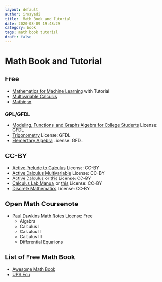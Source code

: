 ```yaml
---
layout: default
author: irosyadi
title:  Math Book and Tutorial
date: 2020-08-09 19:48:29
category: book
tags: math book tutorial
draft: false
---
```


# Math Book and Tutorial

## Free
- [Mathematics for Machine Learning](https://mml-book.github.io/) with Tutorial
- [Multivariable Calculus](https://mathinsight.org/thread/multivar)
- [Mathigon](https://mathigon.org/)

### GPL/GFDL
- [Modeling, Functions, and Graphs Algebra for College Students](https://yoshiwarabooks.org/mfg/) License: GFDL
- [Trigonometry](https://yoshiwarabooks.org/trig/) License: GFDL
- [Elementary Algebra](https://yoshiwarabooks.org/elem-alg/) License: GFDL

## CC-BY
- [Active Prelude to Calculus](https://activecalculus.org/APC.html) License: CC-BY
- [Active Calculus Multivariable](https://activecalculus.org/ACM.html) License: CC-BY
- [Active Calculus](https://activecalculus.org//ACS.html) or [this](https://activecalculus.org/single/frontmatter.html) License: CC-BY
- [Calculus Lab Manual](https://spaces.pcc.edu/display/MS/Calculus+Lab+Manuals) or [this](https://spot.pcc.edu/math/clm/clm.html) License: CC-BY
- [Discrete Mathematics](https://discrete.openmathbooks.org/dmoi3.html) License: CC-BY

## Open Math Coursenote
- [Paul Dawkins Math Notes](https://tutorial.math.lamar.edu/) License: Free
    - Algebra
    - Calculus I
    - Calculus II
    - Calculus III
    - Differential Equations

## List of Free Math Book
- [Awesome Math Book](https://github.com/rossant/awesome-math)
- [UPS Edu](https://linear.ups.edu/curriculum.html)